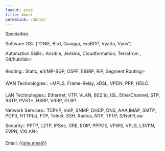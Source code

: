 ```yaml
---
layout: page
title: About
permalink: /about/
---
```


Specialties

Software OS:: [“ONIE, Bird, Quagga, exaBGP, Vyatta, Vyos”] 

Automation Skills::  Ansible, Jenkins, Cloudformation, Terrafrom , Git/hub/lab⭐

Routing::  Static, e/i/MP-BGP, OSPF, EIGRP, RIP, Segment Routing⭐

WAN Technologies::  ⭐MPLS, Frame-Relay, xDSL, VPDN, PPP, HDLC.

LAN Technologies::  Ethernet, VTP, VLAN, 802.1q, ISL, EtherChannel, STP, RSTP, PVST+, HSRP, VRRP, GLBP.

Network Services::  TCP/IP, VoIP, SNMP, DHCP, DNS, AAA,IMAP, SMTP, POP3, HTTP(s), FTP, Telnet, SSH, Radius, NTP, TFTP, S/NetFLow

Security:: PPTP, L2TP, IPSec, GRE, EOIP, PPPOE, VPWS, VPLS, L3VPN, EVPN, VXLAN⭐



Email: <a href="mailto:{{site.email}}?Subject=From Blog Site:">{{site.email}}</a>


